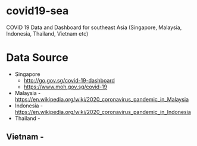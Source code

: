 # covid19-sea
COVID 19 Data and Dashboard for southeast Asia (Singapore, Malaysia, Indonesia, Thailand, Vietnam etc)

# Data Source
* Singapore
   * http://go.gov.sg/covid-19-dashboard
   * https://www.moh.gov.sg/covid-19
* Malaysia - https://en.wikipedia.org/wiki/2020_coronavirus_pandemic_in_Malaysia
* Indonesia - https://en.wikipedia.org/wiki/2020_coronavirus_pandemic_in_Indonesia
* Thailand -
## Vietnam -
